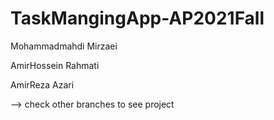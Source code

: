# TaskMangingApp-AP2021Fall
Mohammadmahdi Mirzaei


AmirHossein Rahmati


AmirReza Azari 


--> check other branches to see project

